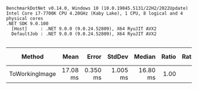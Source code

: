 ```

BenchmarkDotNet v0.14.0, Windows 10 (10.0.19045.5131/22H2/2022Update)
Intel Core i7-7700K CPU 4.20GHz (Kaby Lake), 1 CPU, 8 logical and 4 physical cores
.NET SDK 9.0.100
  [Host]     : .NET 9.0.0 (9.0.24.52809), X64 RyuJIT AVX2
  DefaultJob : .NET 9.0.0 (9.0.24.52809), X64 RyuJIT AVX2


```
| Method         | Mean     | Error    | StdDev   | Median   | Ratio | RatioSD | Gen0      | Gen1      | Gen2     | Allocated | Alloc Ratio |
|--------------- |---------:|---------:|---------:|---------:|------:|--------:|----------:|----------:|---------:|----------:|------------:|
| ToWorkingImage | 17.08 ms | 0.350 ms | 1.005 ms | 16.80 ms |  1.00 |    0.08 | 2562.5000 | 1562.5000 | 500.0000 |  12.46 MB |        1.00 |
